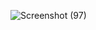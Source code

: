![Screenshot (97)](https://github.com/user-attachments/assets/498adda0-7542-40de-9af5-24d9fadb652d)

